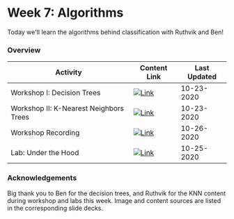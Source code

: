 # Week 7: Algorithms

Today we'll learn the algorithms behind classification with Ruthvik and Ben!

### Overview
| **Activity**                   | Content Link    | Last Updated |
| ---------------                | --------------- | ----------   |
| Workshop I: Decision Trees               | [![Link](../tools/buttons/open-markdown.svg)](workshop/README.md) | 10-23-2020 | 
| Workshop II: K-Nearest Neighbors Trees   | [![Link](../tools/buttons/open-markdown.svg)](workshop/README.md) | 10-23-2020 | 
| Workshop Recording                       | [![Link](../tools/buttons/open-zoom.svg)](https://virginia.zoom.us/rec/share/gWQLn45IRfcmggcoXGvyUjZIpxs43cintTUJiuOKF8DArYPxlKft7hTqAJQ5SGj-.tlLXjQ3ipuVJtLNK?startTime=1603653016000) | 10-26-2020 | 
| Lab: Under the Hood       | [![Link](../tools/buttons/open-article.svg)](lab/README.md)  | 10-25-2020 |

### Acknowledgements
Big thank you to Ben for the decision trees, and Ruthvik for the KNN content during workshop and labs this week. Image and content sources are listed in the corresponding slide decks.